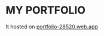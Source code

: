 # MY PORTFOLIO

It hosted on <a href="https://portfolio-28520.web.app/">portfolio-28520.web.app</a>
